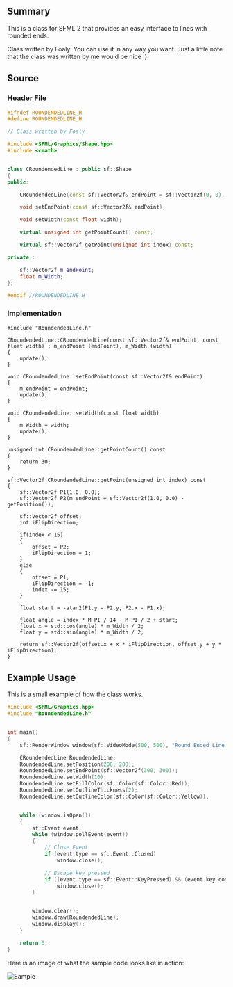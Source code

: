 ## Summary
This is a class for SFML 2 that provides an easy interface to lines with rounded ends.

Class written by Foaly. You can use it in any way you want. Just a little note that the class was written by me would be nice :)


## Source
### Header File
```cpp
#ifndef ROUNDENDEDLINE_H
#define ROUNDENDEDLINE_H

// Class written by Foaly

#include <SFML/Graphics/Shape.hpp>
#include <cmath>


class CRoundendedLine : public sf::Shape
{
public:

    CRoundendedLine(const sf::Vector2f& endPoint = sf::Vector2f(0, 0), const float width = 1.0);

    void setEndPoint(const sf::Vector2f& endPoint);

    void setWidth(const float width);

    virtual unsigned int getPointCount() const;

    virtual sf::Vector2f getPoint(unsigned int index) const;

private :

    sf::Vector2f m_endPoint;
    float m_Width;
};

#endif //ROUNDENDEDLINE_H

```

### Implementation
```
#include "RoundendedLine.h"

CRoundendedLine::CRoundendedLine(const sf::Vector2f& endPoint, const float width) : m_endPoint (endPoint), m_Width (width)
{
    update();
}

void CRoundendedLine::setEndPoint(const sf::Vector2f& endPoint)
{
    m_endPoint = endPoint;
    update();
}

void CRoundendedLine::setWidth(const float width)
{
    m_Width = width;
    update();
}

unsigned int CRoundendedLine::getPointCount() const
{
    return 30;
}

sf::Vector2f CRoundendedLine::getPoint(unsigned int index) const
{
    sf::Vector2f P1(1.0, 0.0);
    sf::Vector2f P2(m_endPoint + sf::Vector2f(1.0, 0.0) - getPosition());

    sf::Vector2f offset;
    int iFlipDirection;

    if(index < 15)
    {
        offset = P2;
        iFlipDirection = 1;
    }
    else
    {
        offset = P1;
        iFlipDirection = -1;
        index -= 15;
    }

    float start = -atan2(P1.y - P2.y, P2.x - P1.x);

    float angle = index * M_PI / 14 - M_PI / 2 + start;
    float x = std::cos(angle) * m_Width / 2;
    float y = std::sin(angle) * m_Width / 2;

    return sf::Vector2f(offset.x + x * iFlipDirection, offset.y + y * iFlipDirection);
}
```
## Example Usage
This is a small example of how the class works.
```cpp
#include <SFML/Graphics.hpp>
#include "RoundendedLine.h"


int main()
{
    sf::RenderWindow window(sf::VideoMode(500, 500), "Round Ended Line Example");

    CRoundendedLine RoundendedLine;
    RoundendedLine.setPosition(200, 200);
    RoundendedLine.setEndPoint(sf::Vector2f(300, 300));
    RoundendedLine.setWidth(10);
    RoundendedLine.setFillColor(sf::Color(sf::Color::Red));
    RoundendedLine.setOutlineThickness(2);
    RoundendedLine.setOutlineColor(sf::Color(sf::Color::Yellow));


    while (window.isOpen())
    {
        sf::Event event;
        while (window.pollEvent(event))
        {
            // Close Event
            if (event.type == sf::Event::Closed)
                window.close();

            // Escape key pressed
            if ((event.type == sf::Event::KeyPressed) && (event.key.code == sf::Keyboard::Escape))
                window.close();
        }


        window.clear();
        window.draw(RoundendedLine);
        window.display();
    }

    return 0;
}
```
Here is an image of what the sample code looks like in action:

![Eample](http://img6.imagebanana.com/img/jie05egl/Unbenannt.png)